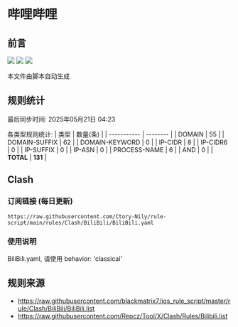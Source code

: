 # 哔哩哔哩

## 前言
![](https://img.shields.io/badge/%E4%B8%8B%E8%BD%BD%E8%A7%84%E5%88%99-%E5%90%88%E5%B9%B6%E8%A7%84%E5%88%99-blue) ![](https://img.shields.io/badge/%E7%BB%9F%E8%AE%A1%E6%95%B0%E9%87%8F-green) ![](https://img.shields.io/badge/%E7%94%9F%E6%88%90%E8%AE%A2%E9%98%85-8A2BE2)

本文件由脚本自动生成

## 规则统计
最后同步时间: 2025年05月21日 04:23

各类型规则统计:
| 类型        | 数量(条) |
| ----------- | -------- |
| DOMAIN       | 55       | 
| DOMAIN-SUFFIX | 62       | 
| DOMAIN-KEYWORD | 0        | 
| IP-CIDR      | 8        | 
| IP-CIDR6     | 0        | 
| IP-SUFFIX    | 0        | 
| IP-ASN       | 0        | 
| PROCESS-NAME | 6        | 
| AND          | 0        | 
| **TOTAL** | **131** | 
## Clash

### 订阅链接 (每日更新)
```
https://raw.githubusercontent.com/Ctory-Nily/rule-script/main/rules/Clash/BiliBili/BiliBili.yaml
```

### 使用说明
BiliBili.yaml, 请使用 behavior: 'classical'

## 规则来源
- https://raw.githubusercontent.com/blackmatrix7/ios_rule_script/master/rule/Clash/BiliBili/BiliBili.list 
- https://raw.githubusercontent.com/Repcz/Tool/X/Clash/Rules/Bilibili.list 
